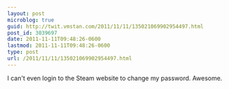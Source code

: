 ```yaml
---
layout: post
microblog: true
guid: http://twit.vmstan.com/2011/11/11/135021069902954497.html
post_id: 3039697
date: 2011-11-11T09:48:26-0600
lastmod: 2011-11-11T09:48:26-0600
type: post
url: /2011/11/11/135021069902954497.html
---
```

I can't even login to the Steam website to change my password. Awesome.
